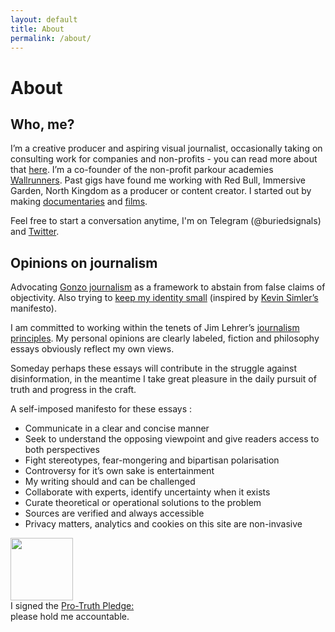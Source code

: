 ```yaml
---
layout: default
title: About
permalink: /about/
---
```


<div id="d3-header">
   <script type="text/javascript">
   const bounds = document.getElementById("d3-header");
   var svg = d3.select(bounds).append('svg');
   var width = bounds.getBoundingClientRect().width;
   var height = 250;

    svg.attr('width', width);
    svg.attr('height', height);

    var angles = d3.range(0, 2 * Math.PI, Math.PI / 400);

    var path = svg.append("g")
        .attr("transform", "translate(" + width / 2 + "," + height / 2 + ")")
        .attr("fill", "none")
        .attr("stroke-width", 3)
        .attr("stroke-linejoin", "round")
      .selectAll("path")
      .data(["cyan", "magenta", "yellow"])
      .enter().append("path")
        .attr("stroke", function(d) { return d; })
        .style("mix-blend-mode", "darken")
        .datum(function(d, i) {
          return d3.radialLine()
              .curve(d3.curveLinearClosed)
              .angle(function(a) { return a; })
              .radius(function(a) {
                var t = d3.now() / 1000;
                return width / 8 + Math.cos(a * 8 - i * 2 * Math.PI / 3 + t) * Math.pow((1 + Math.cos(a - t)) / 2, 3) * width / 50;
              });
        });

    d3.timer(function() {
      path.attr("d", function(d) {
        return d(angles);
      });
    });
   </script>
</div>

# About

## Who, me?
I’m a creative producer and aspiring visual journalist, occasionally taking on consulting work for companies and non-profits - you can read more about that [here](/consulting).
I’m a co-founder of the non-profit parkour academies [Wallrunners](wallrunners.org). Past gigs have found me working with Red Bull, Immersive Garden, North Kingdom as
a producer or content creator. I started out by making [documentaries](redbull.com/wallrunners) and [films](https://vimeo.com/145770250). 

Feel free to start a conversation anytime, I'm on Telegram (@buriedsignals) and [Twitter](twitter.com/buriedsignals).

## Opinions on journalism
Advocating [Gonzo journalism](en.wikipedia.org/wiki/Gonzo_journalism) as a framework to abstain from false claims of objectivity. 
Also trying to [keep my identity small](www.paulgraham.com/identity.html) (inspired by [Kevin Simler’s](meltingasphalt.com/about/) manifesto). 

I am committed to working within the tenets of Jim Lehrer’s 
[journalism principles](www.pbs.org/newshour/politics/jim-lehrer-in-his-own-words). My personal opinions are clearly labeled, 
fiction and philosophy essays obviously reflect my own views.

Someday perhaps these essays will contribute in the struggle against disinformation, in the meantime I take great pleasure in 
the daily pursuit of truth and progress in the craft.

A self-imposed manifesto for these essays :
- Communicate in a clear and concise manner
- Seek to understand the opposing viewpoint and give readers access to both perspectives
- Fight stereotypes, fear-mongering and bipartisan polarisation
- Controversy for it’s own sake is entertainment
- My writing should and can be challenged
- Collaborate with experts, identify uncertainty when it exists
- Curate theoretical or operational solutions to the problem
- Sources are verified and always accessible
- Privacy matters, analytics and cookies on this site are non-invasive

<div class="pro-truth-logo">
    <a href="http://ProTruthPledge.org"><img style="width: 100px; height: 100px;" src="https://www.protruthpledge.org/hotlink-ok/ptpBacked.gif"></a><br>
    I signed the <a href="http://ProTruthPledge.org">Pro-Truth Pledge:</a><br>please hold me accountable.
</div>